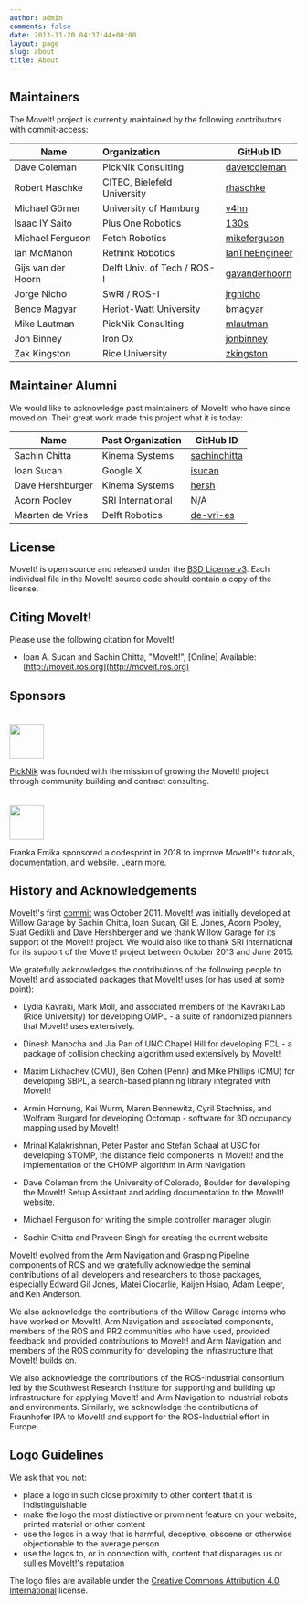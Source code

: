 ```yaml
---
author: admin
comments: false
date: 2013-11-20 04:37:44+00:00
layout: page
slug: about
title: About
---
```


## Maintainers

The MoveIt! project is currently maintained by the following contributors with commit-access:

Name | Organization | GitHub ID
------------ |:------------- |-------------|
Dave Coleman | PickNik Consulting | [davetcoleman](https://github.com/davetcoleman)
Robert Haschke | CITEC, Bielefeld University | [rhaschke](https://github.com/rhaschke)
Michael Görner | University of Hamburg | [v4hn](https://github.com/v4hn)
Isaac IY Saito | Plus One Robotics | [130s](https://github.com/130s)
Michael Ferguson | Fetch Robotics | [mikeferguson](https://github.com/mikeferguson)
Ian McMahon | Rethink Robotics | [IanTheEngineer](https://github.com/IanTheEngineer)
Gijs van der Hoorn | Delft Univ. of Tech / ROS-I | [gavanderhoorn](https://github.com/gavanderhoorn)
Jorge Nicho | SwRI / ROS-I | [jrgnicho](https://github.com/jrgnicho)
Bence Magyar | Heriot-Watt University | [bmagyar](https://github.com/bmagyar)
Mike Lautman | PickNik Consulting | [mlautman](https://github.com/mlautman)
Jon Binney | Iron Ox | [jonbinney](https://github.com/jonbinney)
Zak Kingston | Rice University | [zkingston](https://github.com/zkingston)

## Maintainer Alumni

We would like to acknowledge past maintainers of MoveIt! who have since moved on. Their great work made this project what it is today:

Name | Past Organization | GitHub ID
------------ |:------------- |-------------|
Sachin Chitta | Kinema Systems | [sachinchitta](https://github.com/sachinchitta)
Ioan Sucan | Google X | [isucan](https://github.com/isucan)
Dave Hershburger | Kinema Systems | [hersh](https://github.com/hersh) |
Acorn Pooley | SRI International | N/A |
Maarten de Vries | Delft Robotics | [de-vri-es](https://github.com/de-vri-es)

## License

MoveIt! is open source and released under the [BSD License v3](https://opensource.org/licenses/BSD-3-Clause). Each individual file in the MoveIt! source code should contain a copy of the license.

## Citing MoveIt!

Please use the following citation for MoveIt!

  * Ioan A. Sucan and Sachin Chitta, "MoveIt!", [Online] Available: [http://moveit.ros.org](http://moveit.ros.org)

## Sponsors

<a href="http://picknik.ai"><img src="{{ site.url }}/assets/images/sponsors/picknik.png" height="60" style="margin-top:20px"/></a>

[PickNik](http://picknik.ai/) was founded with the mission of growing the MoveIt! project through community building and contract consulting.

<a href="https://franka.de"><img src="{{ site.url }}/assets/images/sponsors/franka_logo.png" height="60" style="margin-top:20px"/></a>

Franka Emika sponsored a codesprint in 2018 to improve MoveIt!'s tutorials, documentation, and website. [Learn more](http://moveit.ros.org/moveit!/ros/2018/02/26/tutorials-documentation-codesprint.html).

## History and Acknowledgements

MoveIt!'s first [commit](https://github.com/ros-planning/moveit/commit/206e93c555a6ddcdbe826809c30b90b89bbb52d8) was October 2011. MoveIt! was initially developed at Willow Garage by Sachin Chitta, Ioan Sucan, Gil E. Jones, Acorn Pooley, Suat Gedikli and Dave Hershberger and we thank Willow Garage for its support of the MoveIt! project. We would also like to thank SRI International for its support of the MoveIt! project between October 2013 and June 2015.

We gratefully acknowledges the contributions of the following people to MoveIt! and associated packages that MoveIt! uses (or has used at some point):

  * Lydia Kavraki, Mark Moll, and associated members of the Kavraki Lab (Rice University) for developing OMPL - a suite of randomized planners that MoveIt! uses extensively.

  * Dinesh Manocha and Jia Pan of UNC Chapel Hill for developing FCL - a package of collision checking algorithm used extensively by MoveIt!

  * Maxim Likhachev (CMU), Ben Cohen (Penn) and Mike Phillips (CMU) for developing SBPL, a search-based planning library integrated with MoveIt!

  * Armin Hornung, Kai Wurm, Maren Bennewitz, Cyril Stachniss, and Wolfram Burgard for developing Octomap - software for 3D occupancy mapping used by MoveIt!

  * Mrinal Kalakrishnan, Peter Pastor and Stefan Schaal at USC for developing STOMP, the distance field components in MoveIt! and the implementation of the CHOMP algorithm in Arm Navigation

  * Dave Coleman from the University of Colorado, Boulder for developing the MoveIt! Setup Assistant and adding documentation to the MoveIt! website.

  * Michael Ferguson for writing the simple controller manager plugin

  * Sachin Chitta and Praveen Singh for creating the current website

MoveIt! evolved from the Arm Navigation and Grasping Pipeline components of ROS and we gratefully acknowledge the seminal contributions of all developers and researchers to those packages, especially Edward Gil Jones, Matei Ciocarlie, Kaijen Hsiao, Adam Leeper, and Ken Anderson.

We also acknowledge the contributions of the Willow Garage interns who have worked on MoveIt!, Arm Navigation and associated components, members of the ROS and PR2 communities who have used, provided feedback and provided contributions to MoveIt! and Arm Navigation and members of the ROS community for developing the infrastructure that MoveIt! builds on.

We also acknowledge the contributions of the ROS-Industrial consortium led by the Southwest Research Institute for supporting and building up infrastructure for applying MoveIt! and Arm Navigation to industrial robots and environments. Similarly, we acknowledge the contributions of Fraunhofer IPA to MoveIt! and support for the ROS-Industrial effort in Europe.

## Logo Guidelines

We ask that you not:

* place a logo in such close proximity to other content that it is indistinguishable
* make the logo the most distinctive or prominent feature on your website, printed material or other content
* use the logos in a way that is harmful, deceptive, obscene or otherwise objectionable to the average person
* use the logos to, or in connection with, content that disparages us or sullies MoveIt!'s reputation

The logo files are available under the [Creative Commons Attribution 4.0 International](https://creativecommons.org/licenses/by/4.0/) license.
